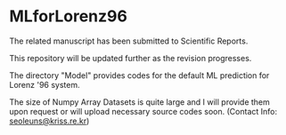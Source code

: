 # MLforLorenz96

The related manuscript has been submitted to Scientific Reports.

This repository will be updated further as the revision progresses.

The directory "Model" provides codes for the default ML prediction for Lorenz '96 system.

The size of Numpy Array Datasets is quite large and I will provide them upon request or will upload necessary source codes soon. (Contact Info: seoleuns@kriss.re.kr)

